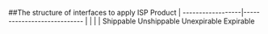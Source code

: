                      
##The structure of interfaces to apply ISP
                          Product
                           |
         ------------------|----------------------------
         |              |             |                |
    Shippable      Unshippable      Unexpirable       Expirable
                                                   
                             

